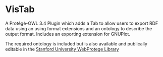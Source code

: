 VisTab
======

A Protégé-OWL 3.4 Plugin which adds a Tab to allow users to export RDF data using an using format extensions and an ontology to describe the output format. Includes an exporting extension for GNUPlot.

The required ontology is included but is also available and publically editable in the [Stanford University WebProtege Library](http://webprotege.stanford.edu/)
